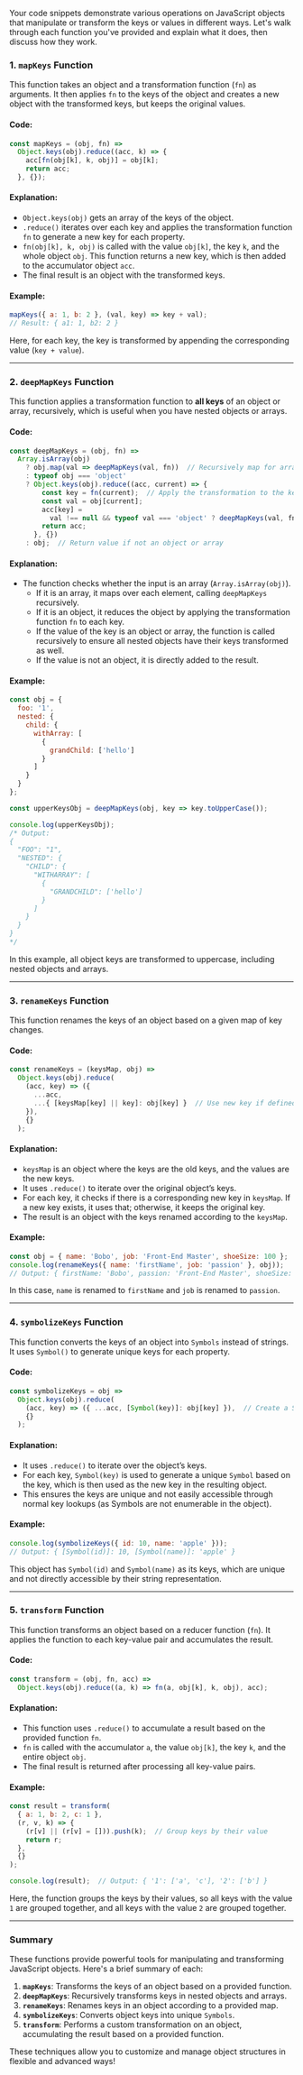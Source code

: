 Your code snippets demonstrate various operations on JavaScript objects that manipulate or transform the keys or values in different ways. Let's walk through each function you've provided and explain what it does, then discuss how they work.

### 1. **`mapKeys` Function**

This function takes an object and a transformation function (`fn`) as arguments. It then applies `fn` to the keys of the object and creates a new object with the transformed keys, but keeps the original values.

#### Code:

```javascript
const mapKeys = (obj, fn) =>
  Object.keys(obj).reduce((acc, k) => {
    acc[fn(obj[k], k, obj)] = obj[k];
    return acc;
  }, {});
```

#### Explanation:
- `Object.keys(obj)` gets an array of the keys of the object.
- `.reduce()` iterates over each key and applies the transformation function `fn` to generate a new key for each property.
- `fn(obj[k], k, obj)` is called with the value `obj[k]`, the key `k`, and the whole object `obj`. This function returns a new key, which is then added to the accumulator object `acc`.
- The final result is an object with the transformed keys.

#### Example:

```javascript
mapKeys({ a: 1, b: 2 }, (val, key) => key + val);
// Result: { a1: 1, b2: 2 }
```

Here, for each key, the key is transformed by appending the corresponding value (`key + value`).

---

### 2. **`deepMapKeys` Function**

This function applies a transformation function to **all keys** of an object or array, recursively, which is useful when you have nested objects or arrays.

#### Code:

```javascript
const deepMapKeys = (obj, fn) =>
  Array.isArray(obj)
    ? obj.map(val => deepMapKeys(val, fn))  // Recursively map for arrays
    : typeof obj === 'object'
    ? Object.keys(obj).reduce((acc, current) => {
        const key = fn(current);  // Apply the transformation to the key
        const val = obj[current];
        acc[key] =
          val !== null && typeof val === 'object' ? deepMapKeys(val, fn) : val;  // Recursively map nested objects
        return acc;
      }, {})
    : obj;  // Return value if not an object or array
```

#### Explanation:
- The function checks whether the input is an array (`Array.isArray(obj)`).
  - If it is an array, it maps over each element, calling `deepMapKeys` recursively.
  - If it is an object, it reduces the object by applying the transformation function `fn` to each key. 
  - If the value of the key is an object or array, the function is called recursively to ensure all nested objects have their keys transformed as well.
  - If the value is not an object, it is directly added to the result.

#### Example:

```javascript
const obj = {
  foo: '1',
  nested: {
    child: {
      withArray: [
        {
          grandChild: ['hello']
        }
      ]
    }
  }
};

const upperKeysObj = deepMapKeys(obj, key => key.toUpperCase());

console.log(upperKeysObj);
/* Output:
{
  "FOO": "1",
  "NESTED": {
    "CHILD": {
      "WITHARRAY": [
        {
          "GRANDCHILD": ['hello']
        }
      ]
    }
  }
}
*/
```

In this example, all object keys are transformed to uppercase, including nested objects and arrays.

---

### 3. **`renameKeys` Function**

This function renames the keys of an object based on a given map of key changes.

#### Code:

```javascript
const renameKeys = (keysMap, obj) =>
  Object.keys(obj).reduce(
    (acc, key) => ({
      ...acc,
      ...{ [keysMap[key] || key]: obj[key] }  // Use new key if defined, otherwise keep original key
    }),
    {}
  );
```

#### Explanation:
- `keysMap` is an object where the keys are the old keys, and the values are the new keys.
- It uses `.reduce()` to iterate over the original object’s keys.
- For each key, it checks if there is a corresponding new key in `keysMap`. If a new key exists, it uses that; otherwise, it keeps the original key.
- The result is an object with the keys renamed according to the `keysMap`.

#### Example:

```javascript
const obj = { name: 'Bobo', job: 'Front-End Master', shoeSize: 100 };
console.log(renameKeys({ name: 'firstName', job: 'passion' }, obj));
// Output: { firstName: 'Bobo', passion: 'Front-End Master', shoeSize: 100 }
```

In this case, `name` is renamed to `firstName` and `job` is renamed to `passion`.

---

### 4. **`symbolizeKeys` Function**

This function converts the keys of an object into `Symbols` instead of strings. It uses `Symbol()` to generate unique keys for each property.

#### Code:

```javascript
const symbolizeKeys = obj =>
  Object.keys(obj).reduce(
    (acc, key) => ({ ...acc, [Symbol(key)]: obj[key] }),  // Create a Symbol for each key
    {}
  );
```

#### Explanation:
- It uses `.reduce()` to iterate over the object’s keys.
- For each key, `Symbol(key)` is used to generate a unique `Symbol` based on the key, which is then used as the new key in the resulting object.
- This ensures the keys are unique and not easily accessible through normal key lookups (as Symbols are not enumerable in the object).

#### Example:

```javascript
console.log(symbolizeKeys({ id: 10, name: 'apple' }));
// Output: { [Symbol(id)]: 10, [Symbol(name)]: 'apple' }
```

This object has `Symbol(id)` and `Symbol(name)` as its keys, which are unique and not directly accessible by their string representation.

---

### 5. **`transform` Function**

This function transforms an object based on a reducer function (`fn`). It applies the function to each key-value pair and accumulates the result.

#### Code:

```javascript
const transform = (obj, fn, acc) =>
  Object.keys(obj).reduce((a, k) => fn(a, obj[k], k, obj), acc);
```

#### Explanation:
- This function uses `.reduce()` to accumulate a result based on the provided function `fn`.
- `fn` is called with the accumulator `a`, the value `obj[k]`, the key `k`, and the entire object `obj`.
- The final result is returned after processing all key-value pairs.

#### Example:

```javascript
const result = transform(
  { a: 1, b: 2, c: 1 },
  (r, v, k) => {
    (r[v] || (r[v] = [])).push(k);  // Group keys by their value
    return r;
  },
  {}
);

console.log(result);  // Output: { '1': ['a', 'c'], '2': ['b'] }
```

Here, the function groups the keys by their values, so all keys with the value `1` are grouped together, and all keys with the value `2` are grouped together.

---

### Summary

These functions provide powerful tools for manipulating and transforming JavaScript objects. Here's a brief summary of each:

1. **`mapKeys`**: Transforms the keys of an object based on a provided function.
2. **`deepMapKeys`**: Recursively transforms keys in nested objects and arrays.
3. **`renameKeys`**: Renames keys in an object according to a provided map.
4. **`symbolizeKeys`**: Converts object keys into unique `Symbols`.
5. **`transform`**: Performs a custom transformation on an object, accumulating the result based on a provided function.

These techniques allow you to customize and manage object structures in flexible and advanced ways!